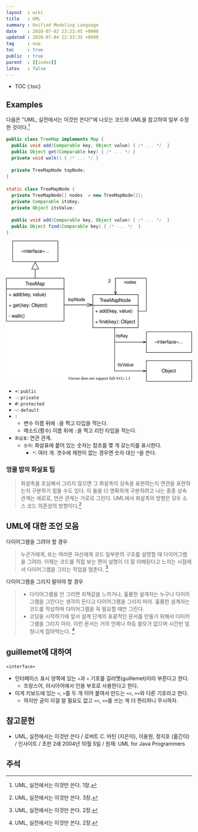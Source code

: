 ```yaml
---
layout  : wiki
title   : UML
summary : Unified Modeling Language
date    : 2020-07-02 23:23:45 +0900
updated : 2020-07-04 22:33:35 +0900
tag     : oop
toc     : true
public  : true
parent  : [[index]]
latex   : false
---
```

* TOC
{:toc}

## Examples

다음은 "UML, 실전에서는 이것만 쓴다!"에 나오는 코드와 UML을 참고하여 일부 수정한 것이다.[^bob-c1]

```java
public class TreeMap implements Map {
  public void add(Comparable key, Object value) { /* ... */  }
  public Object get(Comparable key) { /* ... */ }
  private void walk() { /* ... */ }

  private TreeMapNode topNode;
}

static class TreeMapNode {
  private TreeMapNode[] nodes  = new TreeMapNode[2];
  private Comparable itsKey;
  private Object itsValue;

  public void add(Comparable key, Object value) { /* ... */  }
  public Object find(Comparable key) { /* ... */  }
}
```

![]( /post-img/uml/uml-01.svg )

- `+`: `public`
- `-`: `private`
- `#`: `protected`
- `~`: `default`
- `:`
    - 변수 이름 뒤에 `:`을 찍고 타입을 적는다.
    - 메소드(함수) 이름 뒤에 `:`을 찍고 리턴 타입을 적는다.
- `화살표`: 연관 관계.
    - `숫자`: 화살표에 붙어 있는 숫자는 참조를 몇 개 갖는지를 표시한다.
        - `*`: 여러 개. 갯수에 제한이 없는 경우엔 숫자 대신 `*`을 쓴다.

### 엉클 밥의 화살표 팁

> 화살촉을 조심해서 그리지 않으면 그 화살촉이 상속을 표현하는지 연관을 표현하는지 구분하기 힘들 수도 있다.
이 둘을 더 명확하게 구분하려고 나는 종종 상속 관계는 세로로, 연관 관계는 가로로 그린다.
UML에서 화살촉의 방향은 모두 소스 코드 의존성의 방향이다.[^bob-c3]

## UML에 대한 조언 모음

다이어그램을 그려야 할 경우

> 누군가에게, 또는 여러분 자신에게 코드 일부분의 구조를 설명할 때 다이어그램을 그려라. 이제는 코드를 직접 보는 편이 설명이 더 잘 이해된다고 느끼는 시점에서 다이어그램을 그리는 작업을 멈춘다.
[^bob-c2]

다이어그램을 그리지 말아야 할 경우

> - 다이어그램을 안 그리면 죄책감을 느끼거나, 훌륭한 설계자는 누구나 다이어그램을 그린다는 생각이 든다고 다이어그램을 그리지 마라.
훌륭한 설계자는 코드를 작성하며 다이어그램을 꼭 필요할 때만 그린다.
> - 코딩을 시작하기에 앞서 설계 단계의 포괄적인 문서를 만들기 위해서 다이어그램을 그리지 마라. 이런 문서는 거의 언제나 하등 쓸모가 없으며 시간만 엄청나게 잡아먹는다.
[^bob-c2]

## guillemet에 대하여

```
«interface»
```

- 인터페이스 표시 양쪽에 있는 `«`과 `»` 기호를 길러멧(guillemet)이라 부른다고 한다.
    - 프랑스어, 러시아어에서 인용 부호로 사용한다고 한다.
- 이게 키보드에 있는 `<`, `>`를 두 개 이어 붙여서 만드는 `<<`, `>>`와 다른 기호라고 한다.
    - 하지만 굳이 이걸 알 필요도 없고 `<<`, `>>`를 쓰는 게 더 편리하니 무시하자.


## 참고문헌

-  UML, 실전에서는 이것만 쓴다 / 로버트 C. 마틴 (지은이), 이용원, 정지호 (옮긴이) / 인사이트 / 초판 2쇄 2004년 10월 5일 / 원제: UML for Java Programmers

## 주석

[^bob-c1]: UML, 실전에서는 이것만 쓴다. 1장.
[^bob-c2]: UML, 실전에서는 이것만 쓴다. 2장.
[^bob-c3]: UML, 실전에서는 이것만 쓴다. 3장.

